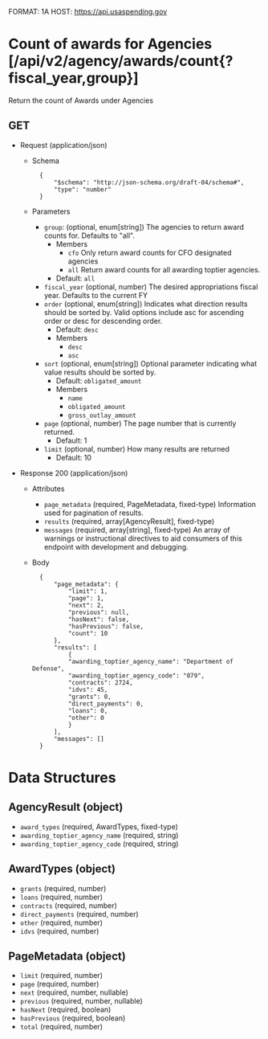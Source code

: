 FORMAT: 1A
HOST: https://api.usaspending.gov

# Count of awards for Agencies [/api/v2/agency/awards/count{?fiscal_year,group}]

Return the count of Awards under Agencies

## GET

+ Request (application/json)
    + Schema

            {
                "$schema": "http://json-schema.org/draft-04/schema#",
                "type": "number"
            }

    + Parameters
        + `group`: (optional, enum[string])
            The agencies to return award counts for. Defaults to "all".
            + Members
                + `cfo`
                    Only return award counts for CFO designated agencies
                + `all`
                    Return award counts for all awarding toptier agencies.
            + Default: `all`
        + `fiscal_year` (optional, number)
            The desired appropriations fiscal year. Defaults to the current FY
        + `order` (optional, enum[string])
            Indicates what direction results should be sorted by. Valid options include asc for ascending order or desc for descending order.
            + Default: `desc`
            + Members
                + `desc`
                + `asc`
        + `sort` (optional, enum[string])
            Optional parameter indicating what value results should be sorted by.
            + Default: `obligated_amount`
            + Members
                + `name`
                + `obligated_amount`
                + `gross_outlay_amount`
        + `page` (optional, number)
            The page number that is currently returned.
            + Default: 1
        + `limit` (optional, number)
            How many results are returned
            + Default: 10

+ Response 200 (application/json)
    + Attributes
        + `page_metadata` (required, PageMetadata, fixed-type)
            Information used for pagination of results.
        + `results` (required, array[AgencyResult], fixed-type)
        + `messages` (required, array[string], fixed-type)
            An array of warnings or instructional directives to aid consumers of this endpoint with development and debugging.

    + Body

            {
                "page_metadata": {
                    "limit": 1,
                    "page": 1,
                    "next": 2,
                    "previous": null,
                    "hasNext": false,
                    "hasPrevious": false,
                    "count": 10
                },
                "results": [
                    {
                    "awarding_toptier_agency_name": "Department of Defense",
                    "awarding_toptier_agency_code": "079",
                    "contracts": 2724,
                    "idvs": 45,
                    "grants": 0,
                    "direct_payments": 0,
                    "loans": 0,
                    "other": 0
                    }
                ],
                "messages": []
            }

# Data Structures

## AgencyResult (object)
+ `award_types` (required, AwardTypes, fixed-type)
+ `awarding_toptier_agency_name` (required, string)
+ `awarding_toptier_agency_code` (required, string)

## AwardTypes (object)
+ `grants` (required, number)
+ `loans` (required, number)
+ `contracts` (required, number)
+ `direct_payments` (required, number)
+ `other` (required, number)
+ `idvs` (required, number)

## PageMetadata (object)
+ `limit` (required, number)
+ `page` (required, number)
+ `next` (required, number, nullable)
+ `previous` (required, number, nullable)
+ `hasNext` (required, boolean)
+ `hasPrevious` (required, boolean)
+ `total` (required, number)
